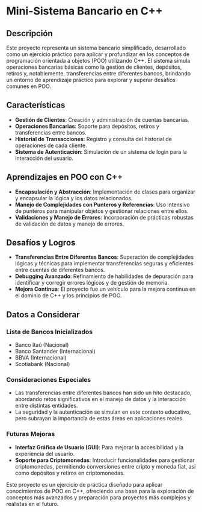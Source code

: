 # Mini-Sistema Bancario en C++

## Descripción
Este proyecto representa un sistema bancario simplificado, desarrollado como un ejercicio práctico para aplicar y profundizar en los conceptos de programación orientada a objetos (POO) utilizando C++. El sistema simula operaciones bancarias básicas como la gestión de clientes, depósitos, retiros y, notablemente, transferencias entre diferentes bancos, brindando un entorno de aprendizaje práctico para explorar y superar desafíos comunes en POO.

## Características
- **Gestión de Clientes**: Creación y administración de cuentas bancarias.
- **Operaciones Bancarias**: Soporte para depósitos, retiros y transferencias entre bancos.
- **Historial de Transacciones**: Registro y consulta del historial de operaciones de cada cliente.
- **Sistema de Autenticación**: Simulación de un sistema de login para la interacción del usuario.

## Aprendizajes en POO con C++
- **Encapsulación y Abstracción**: Implementación de clases para organizar y encapsular la lógica y los datos relacionados.
- **Manejo de Complejidades con Punteros y Referencias**: Uso intensivo de punteros para manipular objetos y gestionar relaciones entre ellos.
- **Validaciones y Manejo de Errores**: Incorporación de prácticas robustas de validación de datos y manejo de errores.

## Desafíos y Logros
- **Transferencias Entre Diferentes Bancos**: Superación de complejidades lógicas y técnicas para implementar transferencias seguras y eficientes entre cuentas de diferentes bancos.
- **Debugging Avanzado**: Refinamiento de habilidades de depuración para identificar y corregir errores lógicos y de gestión de memoria.
- **Mejora Continua**: El proyecto fue un vehículo para la mejora continua en el dominio de C++ y los principios de POO.

## Datos a Considerar

### Lista de Bancos Inicializados
- Banco Itaú (Nacional)
- Banco Santander (Internacional)
- BBVA (Internacional)
- Scotiabank (Nacional)

### Consideraciones Especiales
- Las transferencias entre diferentes bancos han sido un hito destacado, abordando retos significativos en el manejo de datos y la interacción entre distintas entidades.
- La seguridad y la autenticación se simulan en este contexto educativo, pero subrayan la importancia de estas áreas en aplicaciones reales.

### Futuras Mejoras
- **Interfaz Gráfica de Usuario (GUI)**: Para mejorar la accesibilidad y la experiencia del usuario.
- **Soporte para Criptomonedas**: Introducir funcionalidades para gestionar criptomonedas, permitiendo conversiones entre cripto y moneda fiat, así como depósitos y retiros en criptomonedas.

Este proyecto es un ejercicio de práctica diseñado para aplicar conocimientos de POO en C++, ofreciendo una base para la exploración de conceptos más avanzados y preparación para proyectos más complejos y realistas en el futuro.
